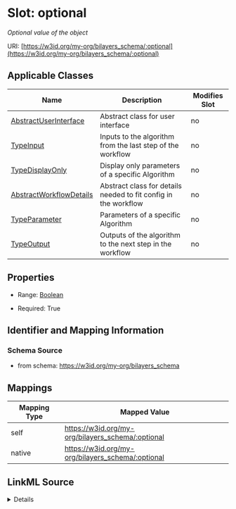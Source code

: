 

# Slot: optional


_Optional value of the object_





URI: [https://w3id.org/my-org/bilayers_schema/:optional](https://w3id.org/my-org/bilayers_schema/:optional)



<!-- no inheritance hierarchy -->





## Applicable Classes

| Name | Description | Modifies Slot |
| --- | --- | --- |
| [AbstractUserInterface](AbstractUserInterface.md) | Abstract class for user interface |  no  |
| [TypeInput](TypeInput.md) | Inputs to the algorithm from the last step of the workflow |  no  |
| [TypeDisplayOnly](TypeDisplayOnly.md) | Display only parameters of a specific Algorithm |  no  |
| [AbstractWorkflowDetails](AbstractWorkflowDetails.md) | Abstract class for details needed to fit config in the workflow |  no  |
| [TypeParameter](TypeParameter.md) | Parameters of a specific Algorithm |  no  |
| [TypeOutput](TypeOutput.md) | Outputs of the algorithm to the next step in the workflow |  no  |







## Properties

* Range: [Boolean](Boolean.md)

* Required: True





## Identifier and Mapping Information







### Schema Source


* from schema: https://w3id.org/my-org/bilayers_schema




## Mappings

| Mapping Type | Mapped Value |
| ---  | ---  |
| self | https://w3id.org/my-org/bilayers_schema/:optional |
| native | https://w3id.org/my-org/bilayers_schema/:optional |




## LinkML Source

<details>
```yaml
name: optional
description: Optional value of the object
from_schema: https://w3id.org/my-org/bilayers_schema
rank: 1000
alias: optional
domain_of:
- AbstractWorkflowDetails
- AbstractUserInterface
range: boolean
required: true

```
</details>